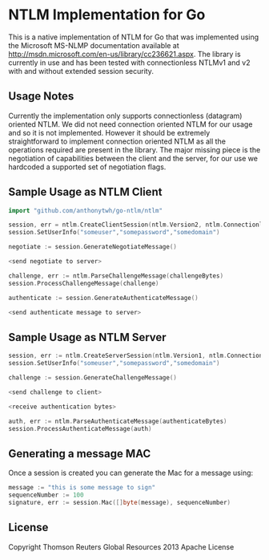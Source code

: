 # NTLM Implementation for Go

This is a native implementation of NTLM for Go that was implemented using the Microsoft MS-NLMP documentation available at http://msdn.microsoft.com/en-us/library/cc236621.aspx.
The library is currently in use and has been tested with connectionless NTLMv1 and v2 with and without extended session security.

## Usage Notes

Currently the implementation only supports connectionless (datagram) oriented NTLM. We did not need connection oriented NTLM for our usage
and so it is not implemented. However it should be extremely straightforward to implement connection oriented NTLM as all
the operations required are present in the library. The major missing piece is the negotiation of capabilities between
the client and the server, for our use we hardcoded a supported set of negotiation flags.

## Sample Usage as NTLM Client

```go
import "github.com/anthonytwh/go-ntlm/ntlm"

session, err = ntlm.CreateClientSession(ntlm.Version2, ntlm.ConnectionlessMode)
session.SetUserInfo("someuser","somepassword","somedomain")

negotiate := session.GenerateNegotiateMessage()

<send negotiate to server>

challenge, err := ntlm.ParseChallengeMessage(challengeBytes)
session.ProcessChallengeMessage(challenge)

authenticate := session.GenerateAuthenticateMessage()

<send authenticate message to server>
```

## Sample Usage as NTLM Server

```go
session, err := ntlm.CreateServerSession(ntlm.Version1, ntlm.ConnectionlessMode)
session.SetUserInfo("someuser","somepassword","somedomain")

challenge := session.GenerateChallengeMessage()

<send challenge to client>

<receive authentication bytes>

auth, err := ntlm.ParseAuthenticateMessage(authenticateBytes)
session.ProcessAuthenticateMessage(auth)
```

## Generating a message MAC

Once a session is created you can generate the Mac for a message using:

```go
message := "this is some message to sign"
sequenceNumber := 100
signature, err := session.Mac([]byte(message), sequenceNumber)
```

## License
Copyright Thomson Reuters Global Resources 2013
Apache License
